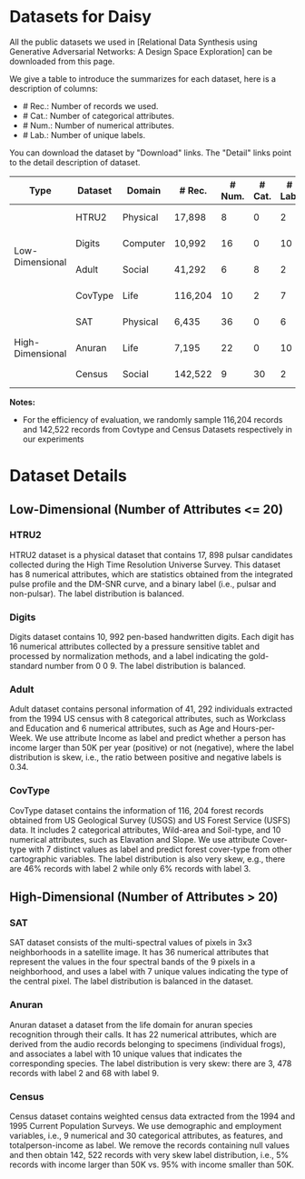 # Datasets for Daisy 

All the public datasets we used in [Relational Data Synthesis using Generative Adversarial Networks: A Design Space Exploration] can be downloaded from this page.

We give a table to introduce the summarizes for each dataset, here is a description of columns:
- \# Rec.: Number of records we used.
- \# Cat.: Number of categorical attributes.
- \# Num.: Number of numerical attributes.
- \# Lab.: Number of unique labels.

You can download the dataset by "Download" links. The "Detail" links point to the detail description of dataset.

<table>
  <thead>
    <tr>
      <th>Type</th>
      <th>Dataset</th>
      <th>Domain</th>
      <th># Rec.</th>
      <th># Num.</th>
      <th># Cat.</th>
      <th># Lab.</th>
      <th>Skewness</th>
      <th></th>
    </tr>
  </thead>
  <tbody>
    <tr>
      <td rowspan=4>Low-Dimensional</td>
      <td>HTRU2</td>
      <td>Physical</td>
      <td>17,898</td>
      <td>8</td>
      <td>0</td>
      <td>2</td>
      <td>skew</td>
      <td><a href="http://archive.ics.uci.edu/ml/datasets/HTRU2">Download</a> | 
      <a href="#htru2">Detail</a></td>
    </tr>
    <tr>
      <td>Digits</td>
      <td>Computer</td>
      <td>10,992</td>
      <td>16</td>
      <td>0</td>
      <td>10</td>
      <td>balanced</td>
      <td><a href="https://archive.ics.uci.edu/ml/datasets/Pen-Based+Recognition+of+Handwritten+Digits">Download</a> | 
      <a href="#digits">Detail</a></td>
    </tr>
    <tr>
      <td>Adult</td>
      <td>Social</td>
      <td>41,292</td>
      <td>6</td>
      <td>8</td>
      <td>2</td>
      <td>skew</td>
      <td><a href="https://archive.ics.uci.edu/ml/datasets/Adult">Download</a> | 
      <a href="#adult">Detail</a></td>
    </tr>
    <tr>
      <td>CovType</td>
      <td>Life</td>
      <td>116,204</td>
      <td>10</td>
      <td>2</td>
      <td>7</td>
      <td>skew</td>
      <td><a href="http://archive.ics.uci.edu/ml/datasets/covertype">Download</a> | 
      <a href="#covtype">Detail</a></td>
    </tr>
    <tr>
      <td rowspan=3>High-Dimensional</td>
      <td>SAT</td>
      <td>Physical</td>
      <td>6,435</td>
      <td>36</td>
      <td>0</td>
      <td>6</td>
      <td>balanced</td>
      <td><a href="https://archive.ics.uci.edu/ml/datasets/Statlog+%28Landsat+Satellite%29">Download</a> | 
      <a href="#sat">Detail</a></td>
    </tr>
    <tr>
      <td>Anuran</td>
      <td>Life
      <td>7,195</td>
      <td>22</td>
      <td>0</td>
      <td>10</td>
      <td>skew</td>
      <td><a href="http://archive.ics.uci.edu/ml/datasets/Anuran+Calls+%28MFCCs%29">Download</a> | 
      <a href="#anuran">Detail</a></td>
    </tr>
    <tr>
      <td>Census</td>
      <td>Social</td>
      <td>142,522</td>
      <td>9</td>
      <td>30</td>
      <td>2</td>
      <td>skew</td>
      <td><a href="http://archive.ics.uci.edu/ml/datasets/Census-Income+(KDD)">Download</a> | 
      <a href="#census">Detail</a></td>
    </tr>
  </tbody>
</table>

**Notes:** 
- For the efficiency of evaluation, we randomly sample 116,204 records and 142,522 records from Covtype and Census Datasets respectively in our experiments  

# Dataset Details

## Low-Dimensional (Number of Attributes <= 20)

### HTRU2
HTRU2 dataset is a physical dataset that contains 17, 898 pulsar candidates collected during the High Time Resolution Universe Survey. This dataset has 8 numerical attributes, which are statistics obtained from the integrated pulse profile and the DM-SNR curve, and a binary label (i.e., pulsar and non-pulsar). The label distribution is balanced.

### Digits
Digits dataset contains 10, 992 pen-based handwritten digits. Each digit has 16 numerical attributes collected by a pressure sensitive tablet and processed by normalization methods, and a label indicating the gold-standard number from 0 0 9. The label distribution is balanced.

### Adult
Adult dataset contains personal information of 41, 292 individuals extracted from the 1994 US census with 8 categorical attributes, such as Workclass and Education and 6 numerical attributes, such as Age and Hours-per-Week. We use attribute Income as label and predict whether a person has income larger than 50K per year (positive) or not
(negative), where the label distribution is skew, i.e., the ratio between positive and negative labels is 0.34.

### CovType
CovType dataset contains the information of 116, 204 forest records obtained from US Geological Survey (USGS) and US Forest Service (USFS) data. It includes 2 categorical attributes, Wild-area and Soil-type, and 10 numerical attributes, such as Elavation and Slope. We use attribute Cover-type with 7 distinct values as label and predict forest cover-type from other cartographic variables. The label distribution is also very skew, e.g., there are 46% records with label 2 while only 6% records with label 3.

## High-Dimensional (Number of Attributes > 20)

### SAT
SAT dataset consists of the multi-spectral values of pixels in 3x3 neighborhoods in a satellite image. It has 36 numerical attributes that represent the values in the four spectral bands of the 9 pixels in a neighborhood, and uses a label with 7 unique values indicating the type of the central pixel. The label distribution is balanced in the dataset.

### Anuran
Anuran dataset a dataset from the life domain for anuran species recognition through their calls. It has 22 numerical attributes, which are derived from the audio records belonging to specimens (individual frogs), and associates a label with 10 unique values that indicates the corresponding species. The label distribution is very skew: there are 3, 478 records with label 2 and 68 with label 9.

### Census
Census dataset contains weighted census data extracted from the 1994 and 1995 Current Population Surveys. We use demographic and employment variables, i.e., 9 numerical and 30 categorical attributes, as features, and totalperson-income as label. We remove the records containing null values and then obtain 142, 522 records with very skew label distribution, i.e., 5% records with income larger than 50K vs. 95% with income smaller than 50K.
